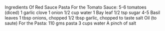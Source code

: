 Ingredients Of Red Sauce Pasta
For the Tomato Sauce:
5-6 tomatoes (diced)
1 garlic clove
1 onion
1/2 cup water
1 Bay leaf
1/2 tsp sugar
4-5 Basil leaves
1 tbsp onions, chopped
1/2 tbsp garlic, chopped
to taste salt
Oil (to saute)
For the Pasta:
110 gms pasta
3 cups water
A pinch of salt
